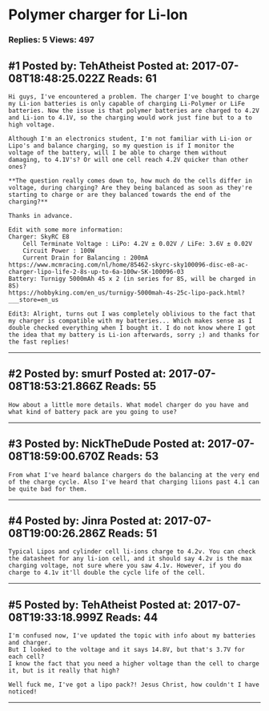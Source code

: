 # Polymer charger for Li-Ion

### Replies: 5 Views: 497

## \#1 Posted by: TehAtheist Posted at: 2017-07-08T18:48:25.022Z Reads: 61

```
Hi guys, I've encountered a problem. The charger I've bought to charge my Li-ion batteries is only capable of charging Li-Polymer or LiFe batteries. Now the issue is that polymer batteries are charged to 4.2V and Li-ion to 4.1V, so the charging would work just fine but to a to high voltage.

Although I'm an electronics student, I'm not familiar with Li-ion or Lipo's and balance charging, so my question is if I monitor the voltage of the battery, will I be able to charge them without damaging, to 4.1V's? Or will one cell reach 4.2V quicker than other ones?

**The question really comes down to, how much do the cells differ in voltage, during charging? Are they being balanced as soon as they're starting to charge or are they balanced towards the end of the charging?**

Thanks in advance.

Edit with some more information:
Charger: SkyRC E8
    Cell Terminate Voltage : LiPo: 4.2V ± 0.02V / LiFe: 3.6V ± 0.02V
    Circuit Power : 100W
    Current Drain for Balancing : 200mA
https://www.mcmracing.com/nl/home/85462-skyrc-sky100096-disc-e8-ac-charger-lipo-life-2-8s-up-to-6a-100w-SK-100096-03
Battery: Turnigy 5000mAh 4S x 2 (in series for 8S, will be charged in 8S)
https://hobbyking.com/en_us/turnigy-5000mah-4s-25c-lipo-pack.html?___store=en_us

Edit3: Alright, turns out I was completely oblivious to the fact that my charger is compatible with my batteries... Which makes sense as I double checked everything when I bought it. I do not know where I got the idea that my battery is Li-ion afterwards, sorry ;) and thanks for the fast replies!
```

---
## \#2 Posted by: smurf Posted at: 2017-07-08T18:53:21.866Z Reads: 55

```
How about a little more details. What model charger do you have and what kind of battery pack are you going to use?
```

---
## \#3 Posted by: NickTheDude Posted at: 2017-07-08T18:59:00.670Z Reads: 53

```
From what I've heard balance chargers do the balancing at the very end of the charge cycle. Also I've heard that charging liions past 4.1 can be quite bad for them.
```

---
## \#4 Posted by: Jinra Posted at: 2017-07-08T19:00:26.286Z Reads: 51

```
Typical Lipos and cylinder cell li-ions charge to 4.2v. You can check the datasheet for any li-ion cell, and it should say 4.2v is the max  charging voltage, not sure where you saw 4.1v. However, if you do charge to 4.1v it'll double the cycle life of the cell.
```

---
## \#5 Posted by: TehAtheist Posted at: 2017-07-08T19:33:18.999Z Reads: 44

```
I'm confused now, I've updated the topic with info about my batteries and charger.
But I looked to the voltage and it says 14.8V, but that's 3.7V for each cell?
I know the fact that you need a higher voltage than the cell to charge it, but is it really that high?

Well fuck me, I've got a lipo pack?! Jesus Christ, how couldn't I have noticed!
```

---
